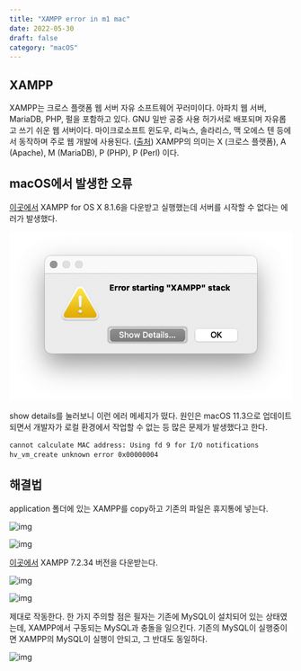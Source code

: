 ```yaml
---
title: "XAMPP error in m1 mac"
date: 2022-05-30
draft: false
category: "macOS"
---
```


## XAMPP

XAMPP는 크로스 플랫폼 웹 서버 자유 소프트웨어 꾸러미이다. 아파치 웹 서버, MariaDB, PHP, 펄을 포함하고 있다. GNU 일반 공중 사용 허가서로 배포되며 자유롭고 쓰기 쉬운 웹 서버이다. 마이크로소프트 윈도우, 리눅스, 솔라리스, 맥 오에스 텐 등에서 동작하며 주로 웹 개발에 사용된다. ([출처](https://ko.wikipedia.org/wiki/XAMPP)) XAMPP의 의미는 X (크로스 플랫폼), A (Apache), M (MariaDB), P (PHP), P (Perl) 이다.

## macOS에서 발생한 오류

[이곳에서](https://www.apachefriends.org/download.html) XAMPP for OS X 8.1.6을 다운받고 실행했는데 서버를 시작할 수 없다는 에러가 발생했다.

![img](img/xampp-error/1.png)

show details를 눌러보니 이런 에러 메세지가 떴다. 원인은 macOS 11.3으로 업데이트 되면서 개발자가 로컬 환경에서 작업할 수 없는 등 많은 문제가 발생했다고 한다.

```txt
cannot calculate MAC address: Using fd 9 for I/O notifications
hv_vm_create unknown error 0x00000004
```

<!-- ## 해결법

```sh
# bitnami 백업 파일 생성
$ cp -rp ~/.bitnami ~/.bitnami.back
# 새로운 hyperkit 라이브러리 다운로드
$ cd /tmp
$ curl -LJO "https://downloads.bitnami.com/files/hyperkit/hyperkit-testing-20210430"
# 새로운 hyperkit 바이너리로 대체
$ mv /tmp/hyperkit-testing-20210430 ~/.bitnami/stackman/helpers/hyperkit
$ chmod +x ~/.bitnami/stackman/helpers/hyperkit
``` -->

## 해결법

application 폴더에 있는 XAMPP를 copy하고 기존의 파일은 휴지통에 넣는다.

![img](img/xampp-error/2.png)

![img](img/xampp-error/3.png)

[이곳에서](https://sourceforge.net/projects/xampp/files/XAMPP%20Mac%20OS%20X/7.2.34/xampp-osx-7.2.34-2-installer.dmg/download) XAMPP 7.2.34 버전을 다운받는다.

![img](img/xampp-error/4.png)

![img](img/xampp-error/5.png)

제대로 작동한다. 한 가지 주의할 점은 필자는 기존에 MySQL이 설치되어 있는 상태였는데, XAMPP에서 구동되는 MySQL과 충돌을 일으킨다. 기존의 MySQL이 실행중이면 XAMPP의 MySQL이 실행이 안되고, 그 반대도 동일하다.

![img](img/xampp-error/6.png)
